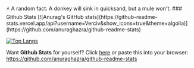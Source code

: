 <!DOCTYPE html>
<title>
# About Me  
  </title>
⚡ A random fact: A donkey will sink in quicksand, but a mule won't.  
<body>
### Github Stats
[![Anurag's GitHub stats](https://github-readme-stats.vercel.app/api?username=Verciv&show_icons=true&theme=algolia)](https://github.com/anuraghazra/github-readme-stats)  
  
[![Top Langs](https://github-readme-stats.vercel.app/api/top-langs/?username=Verciv&theme=algolia&layout=compact)](https://github.com/anuraghazra/github-readme-stats)    

Want **Github Stats** for yourself? Click [here](https://github.com/anuraghazra/github-readme-stats) or paste this into your browser: https://github.com/anuraghazra/github-readme-stats  
</body>
